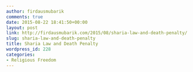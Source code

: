 ```yaml
---
author: firdausmubarik
comments: true
date: 2015-08-22 18:41:50+00:00
layout: post
link: http://firdausmubarik.com/2015/08/sharia-law-and-death-penalty/
slug: sharia-law-and-death-penalty
title: Sharia Law and Death Penalty
wordpress_id: 228
categories:
- Religious Freedom
---
```



